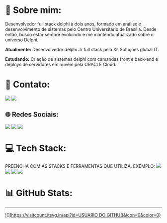 # 💫 Sobre mim:

Desenvolvedor full stack delphi à dois anos, formado em análise e desenvolvimento de sistemas pelo Centro Universitário de Brasília. Desde então, busco estar sempre evoluindo e me mantendo atualizado sobre o universo Delphi.  

**Atualmente:** Desenvolvedor delphi Jr full stack pela Xs Soluções global IT.

**Estudando:** Criação de sistemas delphi com camandas front e back-end e deploys de servidores em nuvem pela ORACLE Cloud.

# 📧 Contato:

<a href="mailto:gui-arujo@outook.com"><img src="https://img.shields.io/badge/Microsoft_Outlook-0078D4?style=for-the-badge&logo=microsoft-outlook&logoColor=white"/><a/>
<a href="https://www.linkedin.com/in/guilherme-araujo-da-cruz-9b603818a/"><img src="https://img.shields.io/badge/LinkedIn-0077B5?style=for-the-badge&logo=linkedin&logoColor=white"/><a/>

## 🌐 Redes Sociais:
<a href="PREENCHA COM O LINK DO SEU INSTAGRAM SE POSSUIR"><img src="https://img.shields.io/badge/Instagram-E4405F?style=for-the-badge&logo=instagram&logoColor=white"/><a/>
<a href="PREENCHA COM O LINK DO SEU TWITTER SE POSSUIR"><img src="https://img.shields.io/badge/Twitter-1DA1F2?style=for-the-badge&logo=twitter&logoColor=white"/><a/>
<a href="PREENCHA COM O LINK DO SEU YOUTUBE SE POSSUIR"><img src="https://img.shields.io/badge/YouTube-FF0000?style=for-the-badge&logo=youtube&logoColor=white"/><a/>

# 💻 Tech Stack:

PREENCHA COM AS STACKS E FERRAMENTAS QUE UTILIZA. EXEMPLO:
<img src="https://img.shields.io/badge/Android-3DDC84?style=for-the-badge&logo=android&logoColor=white"/> <img src="https://img.shields.io/badge/Kotlin-0095D5?&style=for-the-badge&logo=kotlin&logoColor=white"/>
<img src="https://img.shields.io/badge/Android_Studio-3DDC84?style=for-the-badge&logo=android-studio&logoColor=white"/>
<img src="https://img.shields.io/badge/GitHub-100000?style=for-the-badge&logo=github&logoColor=white"/>

# 📊 GitHub Stats:

---
[![](https://visitcount.itsvg.in/api?id=USUARIO DO GITHUB&icon=0&color=0)](https://visitcount.itsvg.in)
